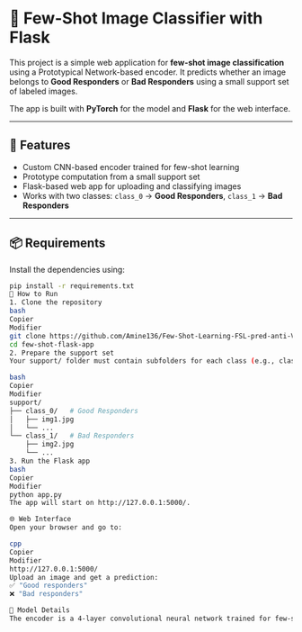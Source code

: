 # 🧠 Few-Shot Image Classifier with Flask

This project is a simple web application for **few-shot image classification** using a Prototypical Network-based encoder. It predicts whether an image belongs to **Good Responders** or **Bad Responders** using a small support set of labeled images.

The app is built with **PyTorch** for the model and **Flask** for the web interface.

---

## 🔧 Features

- Custom CNN-based encoder trained for few-shot learning
- Prototype computation from a small support set
- Flask-based web app for uploading and classifying images
- Works with two classes: `class_0` → **Good Responders**, `class_1` → **Bad Responders**

---



## 📦 Requirements

Install the dependencies using:

```bash
pip install -r requirements.txt
🚀 How to Run
1. Clone the repository
bash
Copier
Modifier
git clone https://github.com/Amine136/Few-Shot-Learning-FSL-pred-anti-VEGF.git
cd few-shot-flask-app
2. Prepare the support set
Your support/ folder must contain subfolders for each class (e.g., class_0, class_1) with example images inside.

bash
Copier
Modifier
support/
├── class_0/   # Good Responders
│   ├── img1.jpg
│   └── ...
└── class_1/   # Bad Responders
    ├── img2.jpg
    └── ...
3. Run the Flask app
bash
Copier
Modifier
python app.py
The app will start on http://127.0.0.1:5000/.

🌐 Web Interface
Open your browser and go to:

cpp
Copier
Modifier
http://127.0.0.1:5000/
Upload an image and get a prediction:
✅ "Good responders"
❌ "Bad responders"

🧠 Model Details
The encoder is a 4-layer convolutional neural network trained for few-shot learning using Prototypical Networks. The .pth file is a pre-trained PyTorch model.

